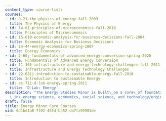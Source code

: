 ```yaml
---
content_type: course-lists
courses:
- id: 8-21-the-physics-of-energy-fall-2009
  title: The Physics of Energy
- id: 14-01-principles-of-microeconomics-fall-2018
  title: Principles of Microeconomics
- id: 15-010-economic-analysis-for-business-decisions-fall-2004
  title: Economic Analysis for Business Decisions
- id: 14-44-energy-economics-spring-2007
  title: Energy Economics
- id: 2-60j-fundamentals-of-advanced-energy-conversion-spring-2020
  title: Fundamentals of Advanced Energy Conversion
- id: 11-165-infrastructure-and-energy-technology-challenges-fall-2011
  title: Infrastructure and Energy Technology Challenges
- id: 22-081j-introduction-to-sustainable-energy-fall-2010
  title: Introduction to Sustainable Energy
- id: ec-711-d-lab-energy-spring-2011
  title: 'D-Lab: Energy'
description: "The Energy Studies Minor is built\_on a core\_of foundational subjects\
  \ in\_energy science, economics, social science, and technology/engineering."
draft: false
title: Energy Minor Core Courses
uid: 6d1bd1a8-7f02-455d-ba52-da7fa99981de
---
```

